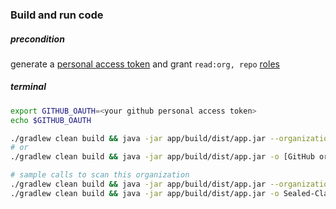 ### Build and run code

##### precondition
generate a [personal access token](https://docs.github.com/en/authentication/keeping-your-account-and-data-secure/creating-a-personal-access-token) and grant `read:org, repo` [roles](https://docs.github.com/en/organizations/managing-access-to-your-organizations-repositories/repository-roles-for-an-organization)  

##### terminal
```sh
export GITHUB_OAUTH=<your github personal access token>
echo $GITHUB_OAUTH

./gradlew clean build && java -jar app/build/dist/app.jar --organization=[GitHub organization to read repositories from]
# or
./gradlew clean build && java -jar app/build/dist/app.jar -o [GitHub organization to read repositories from]

# sample calls to scan this organization
./gradlew clean build && java -jar app/build/dist/app.jar --organization="Sealed-Classes-Kotlin-Java"
./gradlew clean build && java -jar app/build/dist/app.jar -o Sealed-Classes-Kotlin-Java
```
